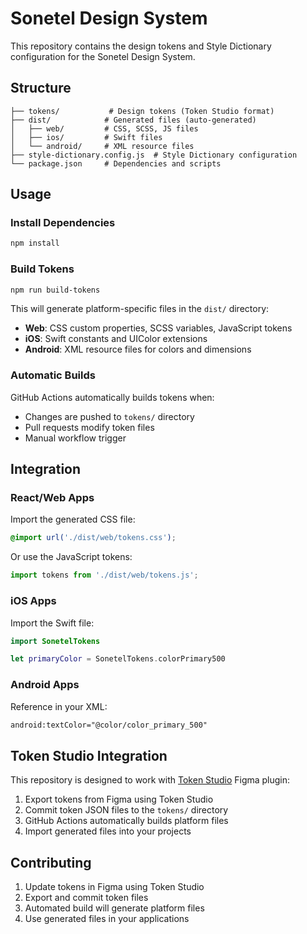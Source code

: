 # Sonetel Design System

This repository contains the design tokens and Style Dictionary configuration for the Sonetel Design System.

## Structure

```
├── tokens/           # Design tokens (Token Studio format)
├── dist/            # Generated files (auto-generated)
│   ├── web/         # CSS, SCSS, JS files
│   ├── ios/         # Swift files
│   └── android/     # XML resource files
├── style-dictionary.config.js  # Style Dictionary configuration
└── package.json     # Dependencies and scripts
```

## Usage

### Install Dependencies
```bash
npm install
```

### Build Tokens
```bash
npm run build-tokens
```

This will generate platform-specific files in the `dist/` directory:

- **Web**: CSS custom properties, SCSS variables, JavaScript tokens
- **iOS**: Swift constants and UIColor extensions  
- **Android**: XML resource files for colors and dimensions

### Automatic Builds

GitHub Actions automatically builds tokens when:
- Changes are pushed to `tokens/` directory
- Pull requests modify token files
- Manual workflow trigger

## Integration

### React/Web Apps
Import the generated CSS file:
```css
@import url('./dist/web/tokens.css');
```

Or use the JavaScript tokens:
```javascript
import tokens from './dist/web/tokens.js';
```

### iOS Apps
Import the Swift file:
```swift
import SonetelTokens

let primaryColor = SonetelTokens.colorPrimary500
```

### Android Apps
Reference in your XML:
```xml
android:textColor="@color/color_primary_500"
```

## Token Studio Integration

This repository is designed to work with [Token Studio](https://tokens.studio/) Figma plugin:

1. Export tokens from Figma using Token Studio
2. Commit token JSON files to the `tokens/` directory
3. GitHub Actions automatically builds platform files
4. Import generated files into your projects

## Contributing

1. Update tokens in Figma using Token Studio
2. Export and commit token files
3. Automated build will generate platform files
4. Use generated files in your applications
